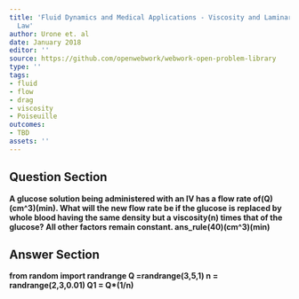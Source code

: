 ```yaml
---
title: 'Fluid Dynamics and Medical Applications - Viscosity and Laminar Flow: Poiseuilles
  Law'
author: Urone et. al
date: January 2018
editor: ''
source: https://github.com/openwebwork/webwork-open-problem-library
type: ''
tags:
- fluid
- flow
- drag
- viscosity
- Poiseuille
outcomes:
- TBD
assets: ''
---
```


## Question Section 

<b>
A glucose solution being administered with an IV has a flow rate of(Q)(cm^3)(min). What will the new flow rate be if the glucose is replaced by whole blood having the same density but a viscosity(n) times that of the glucose? All other factors remain constant.
ans_rule(40)(cm^3)(min)


## Answer Section

from random import randrange
Q =randrange(3,5,1)
n = randrange(2,3,0.01)
Q1 = Q*(1/n)